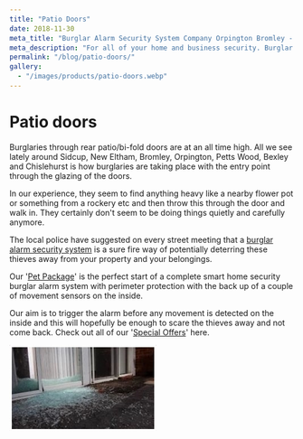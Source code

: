 ```yaml
---
title: "Patio Doors"
date: 2018-11-30
meta_title: "Burglar Alarm Security System Company Orpington Bromley - My Alarm Security"
meta_description: "For all of your home and business security. Burglar Alarm Servicing, Burglar Alarm Installation, Alarm Battery and CCTV. Call 020 8302 4065 or email us."
permalink: "/blog/patio-doors/"
gallery:
  - "/images/products/patio-doors.webp"
---
```


# Patio doors

Burglaries through rear patio/bi-fold doors are at an all time high. All we see lately around Sidcup, New Eltham, Bromley, Orpington, Petts Wood, Bexley and Chislehurst is how burglaries are taking place with the entry point through the glazing of the doors.

In our experience, they seem to find anything heavy like a nearby flower pot or something from a rockery etc and then throw this through the door and walk in. They certainly don\'t seem to be doing things quietly and carefully anymore.

The local police have suggested on every street meeting that a [burglar alarm security system](/categories/burglar-alarms/) is a sure fire way of potentially deterring these thieves away from your property and your belongings.

Our \'[Pet Package](/products/pet-package-849/)\' is the perfect start of a complete smart home security burglar alarm system with perimeter protection with the back up of a couple of movement sensors on the inside.

Our aim is to trigger the alarm before any movement is detected on the inside and this will hopefully be enough to scare the thieves away and not come back. Check out all of our \'[Special Offers](/categories/special-offers/)\' here.

![Patio Doors](/images/news/news-patio-doors-f4lkhisu0jjdsu5wyflc.jpg)